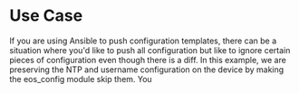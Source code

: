 # Use Case #

If you are using Ansible to push configuration templates, there can be a situation where you'd like to push all configuration but like to ignore certain pieces of configuration even though there is a diff. In this example, we are preserving the NTP and username configuration on the device by making the eos_config module skip them. You
